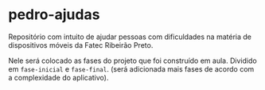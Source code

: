 # pedro-ajudas

Repositório com intuito de ajudar pessoas com dificuldades na matéria de dispositivos móveis da Fatec Ribeirão Preto. 

Nele será colocado as fases do projeto que foi construído em aula. Dividido em `fase-inicial` e `fase-final`. (será adicionada mais fases de acordo com a complexidade do aplicativo). 
